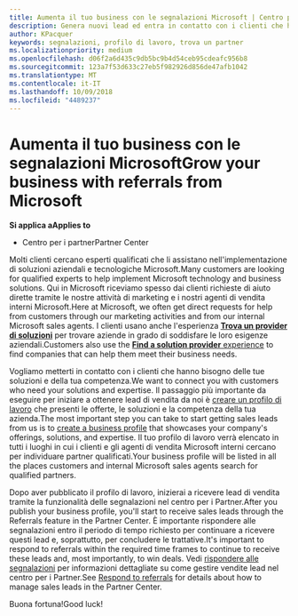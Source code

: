 ```yaml
---
title: Aumenta il tuo business con le segnalazioni Microsoft | Centro per i partner
description: Genera nuovi lead ed entra in contatto con i clienti che hanno bisogno di aiuto per implementare i prodotti e le soluzioni Microsoft.
author: KPacquer
keywords: segnalazioni, profilo di lavoro, trova un partner
ms.localizationpriority: medium
ms.openlocfilehash: d06f2a6d435c9db5bc9b4d54ceb95cdeafc956b8
ms.sourcegitcommit: 123a7f53d633c27eb5f982926d856de47afb1042
ms.translationtype: MT
ms.contentlocale: it-IT
ms.lasthandoff: 10/09/2018
ms.locfileid: "4489237"
---
```

<!-- FWLink:  https://go.microsoft.com/fwlink/?linkid=849775 (top of page) -->

# <a name="grow-your-business-with-referrals-from-microsoft"></a><span data-ttu-id="dd45d-104">Aumenta il tuo business con le segnalazioni Microsoft</span><span class="sxs-lookup"><span data-stu-id="dd45d-104">Grow your business with referrals from Microsoft</span></span>

**<span data-ttu-id="dd45d-105">Si applica a</span><span class="sxs-lookup"><span data-stu-id="dd45d-105">Applies to</span></span>**

-  <span data-ttu-id="dd45d-106">Centro per i partner</span><span class="sxs-lookup"><span data-stu-id="dd45d-106">Partner Center</span></span>

<span data-ttu-id="dd45d-107">Molti clienti cercano esperti qualificati che li assistano nell'implementazione di soluzioni aziendali e tecnologiche Microsoft.</span><span class="sxs-lookup"><span data-stu-id="dd45d-107">Many customers are looking for qualified experts to help implement Microsoft technology and business solutions.</span></span> <span data-ttu-id="dd45d-108">Qui in Microsoft riceviamo spesso dai clienti richieste di aiuto dirette tramite le nostre attività di marketing e i nostri agenti di vendita interni Microsoft.</span><span class="sxs-lookup"><span data-stu-id="dd45d-108">Here at Microsoft, we often get direct requests for help from customers through our marketing activities and from our internal Microsoft sales agents.</span></span> <span data-ttu-id="dd45d-109">I clienti usano anche l'esperienza [**Trova un provider di soluzioni**](https://www.microsoft.com/solution-providers/search) per trovare aziende in grado di soddisfare le loro esigenze aziendali.</span><span class="sxs-lookup"><span data-stu-id="dd45d-109">Customers also use the [**Find a solution provider** experience](https://www.microsoft.com/solution-providers/search) to find companies that can help them meet their business needs.</span></span> 

<span data-ttu-id="dd45d-110">Vogliamo metterti in contatto con i clienti che hanno bisogno delle tue soluzioni e della tua competenza.</span><span class="sxs-lookup"><span data-stu-id="dd45d-110">We want to connect you with customers who need your solutions and expertise.</span></span> <span data-ttu-id="dd45d-111">Il passaggio più importante da eseguire per iniziare a ottenere lead di vendita da noi è [creare un profilo di lavoro](create-a-marketing-profile.md) che presenti le offerte, le soluzioni e la competenza della tua azienda.</span><span class="sxs-lookup"><span data-stu-id="dd45d-111">The most important step you can take to start getting sales leads from us is to [create a business profile](create-a-marketing-profile.md) that showcases your company's offerings, solutions, and expertise.</span></span> <span data-ttu-id="dd45d-112">Il tuo profilo di lavoro verrà elencato in tutti i luoghi in cui i clienti e gli agenti di vendita Microsoft interni cercano per individuare partner qualificati.</span><span class="sxs-lookup"><span data-stu-id="dd45d-112">Your business profile will be listed in all the places customers and internal Microsoft sales agents search for qualified partners.</span></span> 

 <span data-ttu-id="dd45d-113">Dopo aver pubblicato il profilo di lavoro, inizierai a ricevere lead di vendita tramite la funzionalità delle segnalazioni nel centro per i Partner.</span><span class="sxs-lookup"><span data-stu-id="dd45d-113">After you publish your business profile, you'll start to receive sales leads through the Referrals feature in the Partner Center.</span></span> <span data-ttu-id="dd45d-114">È importante rispondere alle segnalazioni entro il periodo di tempo richiesto per continuare a ricevere questi lead e, soprattutto, per concludere le trattative.</span><span class="sxs-lookup"><span data-stu-id="dd45d-114">It's important to respond to referrals within the required time frames to continue to receive these leads and, most importantly, to win deals.</span></span> <span data-ttu-id="dd45d-115">Vedi [rispondere alle segnalazioni](responding-to-referrals.md) per informazioni dettagliate su come gestire vendite lead nel centro per i Partner.</span><span class="sxs-lookup"><span data-stu-id="dd45d-115">See [Respond to referrals](responding-to-referrals.md) for details about how to manage sales leads in the Partner Center.</span></span>  

<span data-ttu-id="dd45d-116">Buona fortuna!</span><span class="sxs-lookup"><span data-stu-id="dd45d-116">Good luck!</span></span>

<!-- 
*  [Analyze your business profile](analyze-your-marketing-profile.md) Regularly review and optimize your business profile to make sure you’re getting in front of your target customers.
-->

